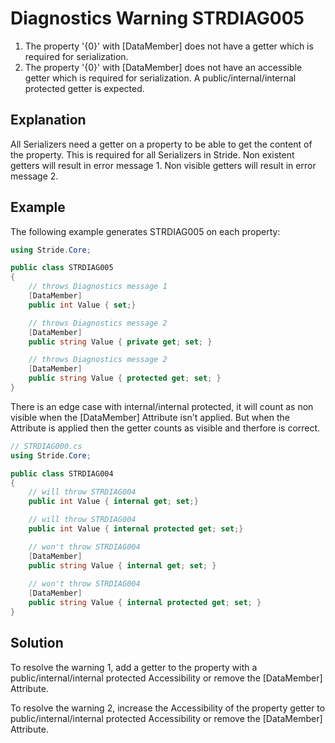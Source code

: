 # Diagnostics Warning STRDIAG005

1. The property '{0}' with \[DataMember] does not have a getter which is required for serialization.
2. The property '{0}' with \[DataMember] does not have an accessible getter which is required for serialization. A public/internal/internal protected getter is expected.

## Explanation

All Serializers need a getter on a property to be able to get the content of the property.
This is required for all Serializers in Stride.
Non existent getters will result in error message 1.
Non visible getters will result in error message 2.

## Example

The following example generates STRDIAG005 on each property:

```csharp
using Stride.Core;

public class STRDIAG005
{
    // throws Diagnostics message 1
    [DataMember]
    public int Value { set;}

    // throws Diagnostics message 2
    [DataMember]
    public string Value { private get; set; }

    // throws Diagnostics message 2 
    [DataMember]
    public string Value { protected get; set; }
}
```

There is an edge case with internal/internal protected, it will count as non visible when the [DataMember] Attribute isn't applied.
But when the Attribute is applied then the getter counts as visible and therfore is correct.

```csharp
// STRDIAG000.cs
using Stride.Core;

public class STRDIAG004
{
    // will throw STRDIAG004
    public int Value { internal get; set;}

    // will throw STRDIAG004
    public int Value { internal protected get; set;}

    // won't throw STRDIAG004
    [DataMember]
    public string Value { internal get; set; }
    
    // won't throw STRDIAG004
    [DataMember]
    public string Value { internal protected get; set; }
}
```

## Solution

To resolve the warning 1, add a getter to the property with a public/internal/internal protected Accessibility or remove the \[DataMember] Attribute.

To resolve the warning 2, increase the Accessibility of the property getter to public/internal/internal protected Accessibility or remove the \[DataMember] Attribute.
